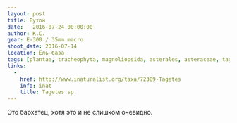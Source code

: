 ```yaml
---
layout: post
title: Бутон
date:   2016-07-24 00:00:00
author: К.С.
gear: E-300 / 35mm macro
shoot_date: 2016-07-14
location: Ёль-база
tags: [plantae, tracheophyta, magnoliopsida, asterales, asteraceae, tagetes]
links:
  -
    href: http://www.inaturalist.org/taxa/72389-Tagetes
    info: inat
    title: Tagetes sp.
---
```


Это бархатец, хотя это и не слишком очевидно.
